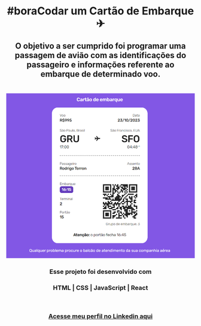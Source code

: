 # <h1 align="center"> __#boraCodar um Cartão de Embarque__ ✈ </h1>


#### <h2 align="center">O objetivo a ser cumprido foi programar uma passagem de avião com as identificações do passageiro e informações referente ao embarque de determinado voo. </h2>
#
<p align="center">
  <img src="preview.png">
</p>



#### <h3 align="center"> Esse projeto foi desenvolvido com </h3>
### <p align="center"> __HTML | CSS | JavaScript | React__ </p>
<br>

### <h3 align="center"> [Acesse meu perfil no Linkedin aqui](https://www.linkedin.com/in/tthayza-oliveira/) </h3>